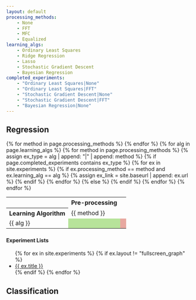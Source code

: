 ```yaml
---
layout: default
processing_methods:
    - None
    - FFT
    - MFC
    - Equalized
learning_algs:
    - Ordinary Least Squares
    - Ridge Regression
    - Lasso
    - Stochastic Gradient Descent
    - Bayesian Regression
completed_experiments:
    - "Ordinary Least Squares|None"
    - "Ordinary Least Squares|FFT"
    - "Stochastic Gradient Descent|None"
    - "Stochastic Gradient Descent|FFT"
    - "Bayesian Regression|None"
---
```


<h1 id="#header-1" style="display: none"></h1>
<style>
    .experiment-matrix__cell {
        background: rgba(211, 84, 69, 0.5);
    }
    .experiment-matrix__cell--complete {
        background: rgba(114, 201, 56, 0.5)
    }
    .experiment-matrix__cell--complete:hover {
        cursor: pointer;
        background: rgb(114, 201, 56);
    }
    .experiment-matrix__cell:hover {
        background: rgb(211, 84, 69);
    }
</style>


## [](#header-2)Regression

<table>
    <tr>
        <th colspan="1"></th>
        <th colspan="{{4}}">Pre-processing</th>
    </tr>
    <tr>
        <th>Learning Algorithm</th>
        {% for method in page.processing_methods %}
            <td>{{ method }}</td>
        {% endfor %}
    </tr>
    {% for alg in page.learning_algs %}
        <tr>
            <td>{{ alg }}</td>
            {% for method in page.processing_methods %}
                {% assign ex_type = alg | append: "|" | append: method %}
                {% if page.completed_experiments contains ex_type %}
                        {% for ex in site.experiments %}
                            {% if ex.processing_method == method and ex.learning_alg == alg %}
                                {% assign ex_link = site.baseurl | append: ex.url %}
                            {% endif %}
                        {% endfor %}
                    <td class="experiment-matrix__cell--complete" onclick="window.location.href='{{ex_link}}'">
                    </td>
                {% else %}
                    <td class="experiment-matrix__cell"></td>
                {% endif %}
            {% endfor %}
        </tr>
    {% endfor %}

</table>

### [](#header-3)

#### [](#header-4) Experiment Lists

<ul>
{% for ex in site.experiments %}
{% if ex.layout != "fullscreen_graph" %}
    <li>
        <a href="{{ site.baseurl }}{{ ex.url }}">{{ ex.title }}</a>
    </li>
{% endif %}
{% endfor %}
</ul>


## [](#header-2)Classification